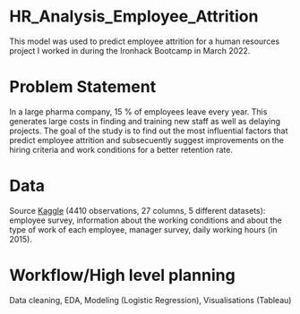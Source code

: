 # HR_Analysis_Employee_Attrition

This model was used to predict employee attrition for a human resources project I worked in during the Ironhack Bootcamp in March 2022. 

# Problem Statement 
In a large pharma company, 15 % of employees leave every year. This generates large costs in finding and training new staff as well as delaying projects. The goal of the study is to find out the most influential factors that predict employee attrition and subsecuently suggest improvements on the hiring criteria and work conditions for a better retention rate.

# Data
Source [Kaggle](https://www.kaggle.com/vjchoudhary7/hr-analytics-case-study) (4410 observations, 27 columns, 5 different datasets): employee survey, information about the working conditions and about the type of work of each employee, manager survey, daily working hours (in 2015).

# Workflow/High level planning
Data cleaning, EDA, Modeling (Logistic Regression), Visualisations (Tableau)
